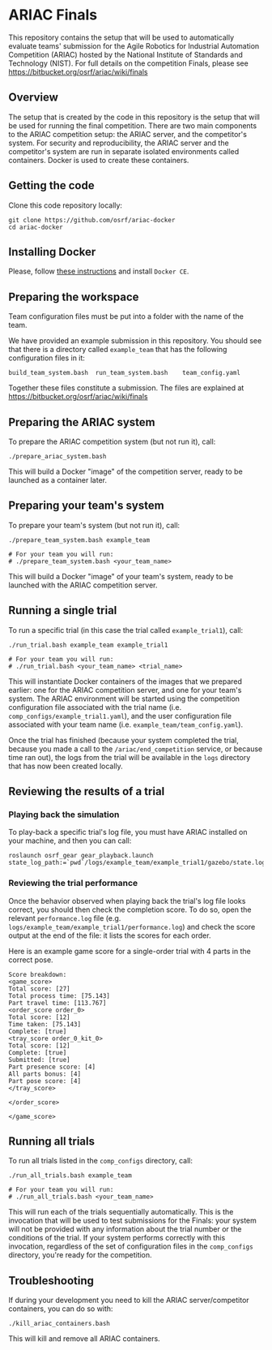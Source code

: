 # ARIAC Finals

This repository contains the setup that will be used to automatically evaluate teams' submission for the Agile Robotics for Industrial Automation Competition (ARIAC) hosted by the National Institute of Standards and Technology (NIST).
For full details on the competition Finals, please see https://bitbucket.org/osrf/ariac/wiki/finals

## Overview

The setup that is created by the code in this repository is the setup that will be used for running the final competition.
There are two main components to the ARIAC competition setup: the ARIAC server, and the competitor's system.
For security and reproducibility, the ARIAC server and the competitor's system are run in separate isolated environments called containers.
Docker is used to create these containers.

## Getting the code

Clone this code repository locally:

```
git clone https://github.com/osrf/ariac-docker
cd ariac-docker
```

## Installing Docker

Please, follow [these instructions](https://docs.docker.com/engine/installation/linux/ubuntu/) and install `Docker CE`.

## Preparing the workspace

Team configuration files must be put into a folder with the name of the team.

We have provided an example submission in this repository.
You should see that there is a directory called `example_team` that has the following configuration files in it:

```
build_team_system.bash  run_team_system.bash    team_config.yaml
```

Together these files constitute a submission.
The files are explained at https://bitbucket.org/osrf/ariac/wiki/finals

## Preparing the ARIAC system

To prepare the ARIAC competition system (but not run it), call:

```
./prepare_ariac_system.bash
```

This will build a Docker "image" of the competition server, ready to be launched as a container later.

## Preparing your team's system

To prepare your team's system (but not run it), call:

```
./prepare_team_system.bash example_team

# For your team you will run:
# ./prepare_team_system.bash <your_team_name>
```

This will build a Docker "image" of your team's system, ready to be launched with the ARIAC competition server.

## Running a single trial

To run a specific trial (in this case the trial called `example_trial1`), call:

```
./run_trial.bash example_team example_trial1

# For your team you will run:
# ./run_trial.bash <your_team_name> <trial_name>
```

This will instantiate Docker containers of the images that we prepared earlier: one for the ARIAC competition server, and one for your team's system.
The ARIAC environment will be started using the competition configuration file associated with the trial name (i.e. `comp_configs/example_trial1.yaml`), and the user configuration file associated with your team name (i.e. `example_team/team_config.yaml`).

Once the trial has finished (because your system completed the trial, because you made a call to the `/ariac/end_competition` service, or because time ran out), the logs from the trial will be available in the `logs` directory that has now been created locally.

## Reviewing the results of a trial

### Playing back the simulation

To play-back a specific trial's log file, you must have ARIAC installed on your machine, and then you can call:

```
roslaunch osrf_gear gear_playback.launch state_log_path:=`pwd`/logs/example_team/example_trial1/gazebo/state.log
```

### Reviewing the trial performance

Once the behavior observed when playing back the trial's log file looks correct, you should then check the completion score.
To do so, open the relevant `performance.log` file (e.g. `logs/example_team/example_trial1/performance.log`) and check the score output at the end of the file: it lists the scores for each order.

Here is an example game score for a single-order trial with 4 parts in the correct pose.

```
Score breakdown:
<game_score>
Total score: [27]
Total process time: [75.143]
Part travel time: [113.767]
<order_score order_0>
Total score: [12]
Time taken: [75.143]
Complete: [true]
<tray_score order_0_kit_0>
Total score: [12]
Complete: [true]
Submitted: [true]
Part presence score: [4]
All parts bonus: [4]
Part pose score: [4]
</tray_score>

</order_score>

</game_score>
```

## Running all trials

To run all trials listed in the `comp_configs` directory, call:

```
./run_all_trials.bash example_team

# For your team you will run:
# ./run_all_trials.bash <your_team_name>
```

This will run each of the trials sequentially automatically.
This is the invocation that will be used to test submissions for the Finals: your system will not be provided with any information about the trial number or the conditions of the trial.
If your system performs correctly with this invocation, regardless of the set of configuration files in the `comp_configs` directory, you're ready for the competition.

## Troubleshooting

If during your development you need to kill the ARIAC server/competitor containers, you can do so with:

```
./kill_ariac_containers.bash
```

This will kill and remove all ARIAC containers.
